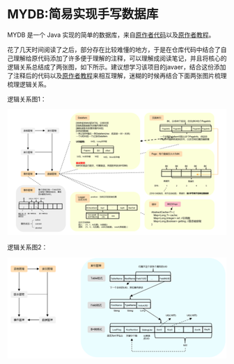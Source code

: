 # MYDB:简易实现手写数据库

MYDB 是一个 Java 实现的简单的数据库，来自[原作者代码](https://github.com/senshinya/MYDB)以及[原作者教程](https://shinya.click/projects/mydb/mydb1/)。

花了几天时间阅读了之后，部分存在比较难懂的地方，于是在仓库代码中结合了自己理解给原代码添加了许多便于理解的注释，可以理解成阅读笔记，并且将核心的逻辑关系总结成了两张图，如下所示。建议想学习该项目的javaer，结合这份添加了注释后的代码以及[原作者教程](https://shinya.click/projects/mydb/mydb1/)来相互理解，迷糊的时候再结合下面两张图片梳理梳理逻辑关系。

逻辑关系图1：

<p align="center">
  <img src="img/pic1.png" alt="逻辑关系图1"/>
</p>

逻辑关系图2：

<p align="center">
  <img src="img/pic2.png" alt="逻辑关系图2"/>
</p>

